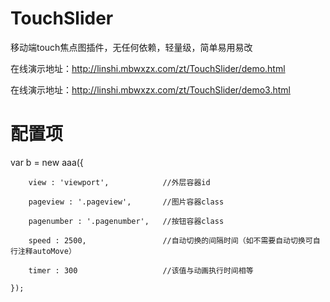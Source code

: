 # TouchSlider
移动端touch焦点图插件，无任何依赖，轻量级，简单易用易改

在线演示地址：http://linshi.mbwxzx.com/zt/TouchSlider/demo.html

在线演示地址：http://linshi.mbwxzx.com/zt/TouchSlider/demo3.html

# 配置项
var b = new aaa({

        view : 'viewport',            //外层容器id
        
        pageview : '.pageview',       //图片容器class
        
        pagenumber : '.pagenumber',   //按钮容器class
        
        speed : 2500,                 //自动切换的间隔时间（如不需要自动切换可自行注释autoMove）
        
        timer : 300                   //该值与动画执行时间相等
        
    });
    
